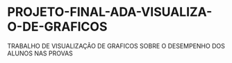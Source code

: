 # PROJETO-FINAL-ADA-VISUALIZA-O-DE-GRAFICOS
TRABALHO DE VISUALIZAÇÃO DE GRAFICOS SOBRE O DESEMPENHO DOS ALUNOS NAS PROVAS
